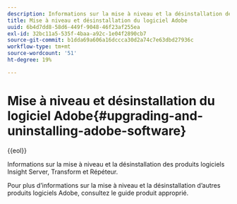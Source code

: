 ```yaml
---
description: Informations sur la mise à niveau et la désinstallation des produits logiciels Insight Server, Transform et Répéteur.
title: Mise à niveau et désinstallation du logiciel Adobe
uuid: 6b4d7dd8-58d6-449f-9048-46f23af255ea
exl-id: 32bc11a5-535f-4baa-a92c-1e04f2890cb7
source-git-commit: b1dda69a606a16dccca30d2a74c7e63dbd27936c
workflow-type: tm+mt
source-wordcount: '51'
ht-degree: 19%

---
```


# Mise à niveau et désinstallation du logiciel Adobe{#upgrading-and-uninstalling-adobe-software}

{{eol}}

Informations sur la mise à niveau et la désinstallation des produits logiciels Insight Server, Transform et Répéteur.

Pour plus d’informations sur la mise à niveau et la désinstallation d’autres produits logiciels Adobe, consultez le guide produit approprié.
